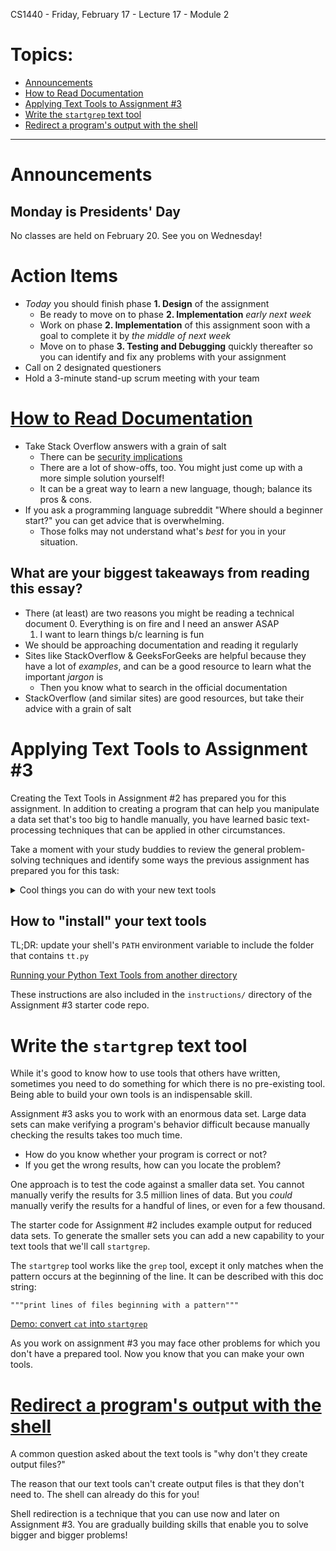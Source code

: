 CS1440 - Friday, February 17 - Lecture 17 - Module 2

# Topics:
* [Announcements](#announcements)
* [How to Read Documentation](#how-to-read-documentation)
* [Applying Text Tools to Assignment #3](#applying-text-tools-to-assignment-3)
* [Write the `startgrep` text tool](#write-the-startgrep-text-tool)
* [Redirect a program's output with the shell](#redirect-a-programs-output-with-the-shell)


------------------------------------------------------------
# Announcements

## Monday is Presidents' Day

No classes are held on February 20.  See you on Wednesday!


# Action Items

*   *Today* you should finish phase **1. Design** of the assignment
    *   Be ready to move on to phase **2. Implementation** *early next week*
    *   Work on phase **2. Implementation** of this assignment soon with a goal to complete it by *the middle of next week*
    *   Move on to phase **3. Testing and Debugging** quickly thereafter so you can identify and fix any problems with your assignment
*	Call on 2 designated questioners
*	Hold a 3-minute stand-up scrum meeting with your team



# [How to Read Documentation](../How_to_Read_Documentation.md)

*   Take Stack Overflow answers with a grain of salt
    *   There can be [security implications](https://stackoverflow.blog/2019/11/26/copying-code-from-stack-overflow-you-might-be-spreading-security-vulnerabilities/)
    *   There are a lot of show-offs, too.  You might just come up with a more simple solution yourself!
    *   It can be a great way to learn a new language, though; balance its pros & cons.
*   If you ask a programming language subreddit "Where should a beginner start?" you can get advice that is overwhelming.
    *   Those folks may not understand what's *best* for you in your situation.


## What are your biggest takeaways from reading this essay?

*   There (at least) are two reasons you might be reading a technical document
    0.  Everything is on fire and I need an answer ASAP
    1.  I want to learn things b/c learning is fun
*   We should be approaching documentation and reading it regularly
*   Sites like StackOverflow & GeeksForGeeks are helpful because they have a lot of *examples*, and can be a good resource to learn what the important *jargon* is
    *   Then you know what to search in the official documentation
*   StackOverflow (and similar sites) are good resources, but take their advice with a grain of salt



# Applying Text Tools to Assignment #3

Creating the Text Tools in Assignment #2 has prepared you for this assignment.
In addition to creating a program that can help you manipulate a data set
that's too big to handle manually, you have learned basic text-processing
techniques that can be applied in other circumstances.

Take a moment with your study buddies to review the general problem-solving
techniques and identify some ways the previous assignment has prepared you
for this task:



<details>
<summary>Cool things you can do with your new text tools</summary>

0.  Measure the size of input files
1.  Count occurrences of substrings
2.  Cut out undesired columns
3.  Re-arrange input files
    *   Test that your program gives the same results **regardless** of the order of the input
    *   **EXCEPTION** the CSV header line should always be the 1st line of input
4.  Create smaller data files for debugging
    *   Debugging a ~500MB data file is tedious
    *   Craft a smaller version of the data to give your debug session a quicker turn-around
    *   This is why the starter code's `data/` directory contains so many sub-directories!

</details>


## How to "install" your text tools

TL;DR: update your shell's `PATH` environment variable to include the folder that contains `tt.py`

[Running your Python Text Tools from another directory](../Installing_the_Text_Tools.md)

These instructions are also included in the `instructions/` directory of the Assignment #3 starter code repo.



# Write the `startgrep` text tool

While it's good to know how to use tools that others have written, sometimes
you need to do something for which there is no pre-existing tool.  Being able
to build your own tools is an indispensable skill.

Assignment #3 asks you to work with an enormous data set.  Large data sets can
make verifying a program's behavior difficult because manually checking the
results takes too much time.

* How do you know whether your program is correct or not?
* If you get the wrong results, how can you locate the problem?

One approach is to test the code against a smaller data set.  You cannot
manually verify the results for 3.5 million lines of data.  But you *could*
manually verify the results for a handful of lines, or even for a few thousand.

The starter code for Assignment #2 includes example output for reduced data
sets.  To generate the smaller sets you can add a new capability to your text
tools that we'll call `startgrep`.

The `startgrep` tool works like the `grep` tool, except it only matches when
the pattern occurs at the beginning of the line.  It can be described with this
doc string:

    """print lines of files beginning with a pattern"""


[Demo: convert `cat` into `startgrep`](./startgrep.py)

As you work on assignment #3 you may face other problems for which you don't
have a prepared tool.  Now you know that you can make your own tools.



# [Redirect a program's output with the shell](../Shell_Redirection.md)

A common question asked about the text tools is "why don't they create output files?"

The reason that our text tools can't create output files is that they don't need to.  The shell can already do this for you!

Shell redirection is a technique that you can use now and later on Assignment #3.  You are gradually building skills that enable you to solve bigger and bigger problems!



